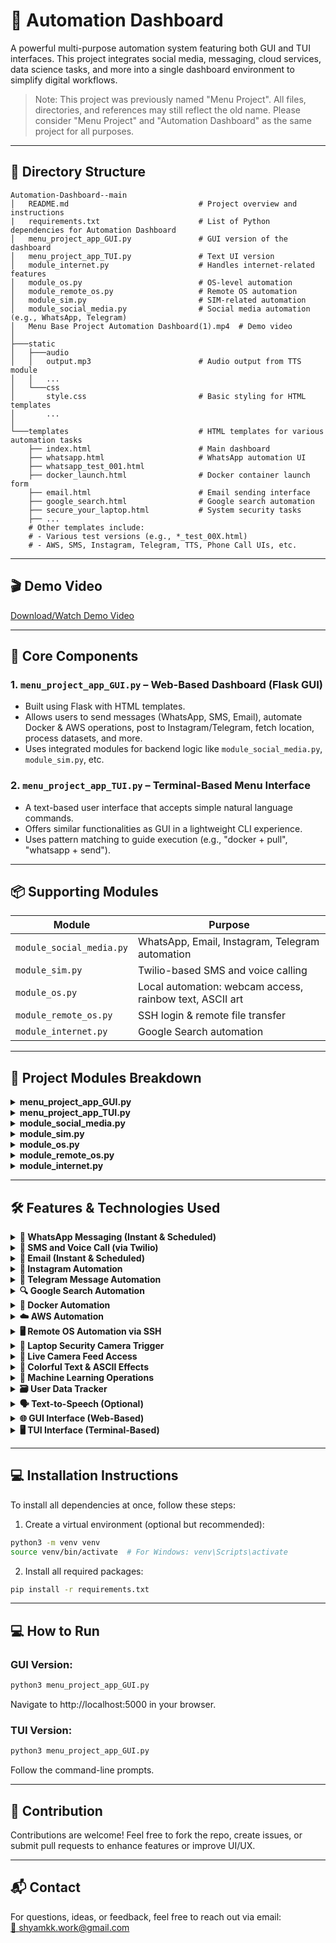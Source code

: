 # 🚀 Automation Dashboard

A powerful multi-purpose automation system featuring both GUI and TUI interfaces. This project integrates social media, messaging, cloud services, data science tasks, and more into a single dashboard environment to simplify digital workflows.

> Note: This project was previously named "Menu Project". All files, directories, and references may still reflect the old name. Please consider "Menu Project" and "Automation Dashboard" as the same project for all purposes.

---

## 📂 Directory Structure

```
Automation-Dashboard--main
│   README.md                             # Project overview and instructions
|   requirements.txt                      # List of Python dependencies for Automation Dashboard
│   menu_project_app_GUI.py               # GUI version of the dashboard
│   menu_project_app_TUI.py               # Text UI version
│   module_internet.py                    # Handles internet-related features
│   module_os.py                          # OS-level automation
│   module_remote_os.py                   # Remote OS automation
│   module_sim.py                         # SIM-related automation
│   module_social_media.py                # Social media automation (e.g., WhatsApp, Telegram)
│   Menu Base Project Automation Dashboard(1).mp4  # Demo video
│
├───static
│   ├───audio
│   │   output.mp3                        # Audio output from TTS module
│   │   ...
│   └───css
│       style.css                         # Basic styling for HTML templates
│       ...
│
└───templates                             # HTML templates for various automation tasks
    ├── index.html                        # Main dashboard
    ├── whatsapp.html                     # WhatsApp automation UI
    ├── whatsapp_test_001.html
    ├── docker_launch.html                # Docker container launch form
    ├── email.html                        # Email sending interface
    ├── google_search.html                # Google search automation
    ├── secure_your_laptop.html           # System security tasks
    ├── ...
    # Other templates include:
    # - Various test versions (e.g., *_test_00X.html)
    # - AWS, SMS, Instagram, Telegram, TTS, Phone Call UIs, etc.
```
---
## 🎬 Demo Video

<!-- Add video link or embed code here -->
[Download/Watch Demo Video](https://github.com/Shyam-Kumar-Khatri/Automation-Dashboard-/blob/main/Menu%20Base%20Project%20Automation%20Dashboard(1).mp4)  
<!-- You can upload to YouTube or a hosting platform and link it -->

---

## 🧩 Core Components

### 1. `menu_project_app_GUI.py` – Web-Based Dashboard (Flask GUI)
- Built using Flask with HTML templates.
- Allows users to send messages (WhatsApp, SMS, Email), automate Docker & AWS operations, post to Instagram/Telegram, fetch location, process datasets, and more.
- Uses integrated modules for backend logic like `module_social_media.py`, `module_sim.py`, etc.

### 2. `menu_project_app_TUI.py` – Terminal-Based Menu Interface
- A text-based user interface that accepts simple natural language commands.
- Offers similar functionalities as GUI in a lightweight CLI experience.
- Uses pattern matching to guide execution (e.g., "docker + pull", "whatsapp + send").

---

## 📦 Supporting Modules

| Module                  | Purpose                                                       |
|------------------------|---------------------------------------------------------------|
| `module_social_media.py` | WhatsApp, Email, Instagram, Telegram automation              |
| `module_sim.py`          | Twilio-based SMS and voice calling                           |
| `module_os.py`           | Local automation: webcam access, rainbow text, ASCII art     |
| `module_remote_os.py`    | SSH login & remote file transfer                             |
| `module_internet.py`     | Google Search automation                                     |

---

## 🧬 Project Modules Breakdown

<details>
<summary><strong>menu_project_app_GUI.py</strong></summary>

Main GUI-based application built with Flask.  
Serves as the web interface for interacting with all backend automation modules.

</details>

<details>
<summary><strong>menu_project_app_TUI.py</strong></summary>

Terminal-based user interface that uses pattern-matching commands.  
Provides a simple way to interact with the system via natural language inputs.

</details>

<details>
<summary><strong>module_social_media.py</strong></summary>

Handles all social media automations like:  
- WhatsApp messaging (instant & scheduled)  
- WhatsApp multi-messaging  
- Instagram image uploads  
- Email (instant & scheduled)  
- Telegram integration (if added)  
Technologies used: `pywhatkit`, `pyautogui`, `instagrapi`, `smtplib`, `schedule`, `email`

</details>

<details>
<summary><strong>module_sim.py</strong></summary>

Manages Twilio-based SMS and voice calling functionalities.  
Also includes advanced utilities like message filtering and purpose-based contact management.  
Technologies used: `twilio`, `numpy`

</details>

<details>
<summary><strong>module_os.py</strong></summary>

Handles local system-level automations including:  
- Camera feed access  
- Rainbow text display  
- ASCII-style prints  
Technologies used: `cv2`, `termcolor`, `colorama`

</details>

<details>
<summary><strong>module_remote_os.py</strong></summary>

Supports remote OS automation tasks such as:  
- SSH login to remote servers  
- File transfers via SFTP  
Technologies used: `paramiko`

</details>

<details>
<summary><strong>module_internet.py</strong></summary>

Provides Google Search automation features.  
Technologies used: `googlesearch-python`

</details>

---

## 🛠 Features & Technologies Used

<details>
<summary><strong>💬 WhatsApp Messaging (Instant & Scheduled)</strong></summary>

Send or schedule messages to one or more recipients via WhatsApp.  
Technologies used: `pywhatkit`, `pyautogui`, `keyboard`, `datetime`, `time`

</details>

<details>
<summary><strong>📱 SMS and Voice Call (via Twilio)</strong></summary>

Send SMS or make automated voice calls using Twilio API.  
Technologies used: `twilio`

</details>

<details>
<summary><strong>📧 Email (Instant & Scheduled)</strong></summary>

Send emails instantly or schedule them using SMTP and scheduling libraries.  
Technologies used: `smtplib`, `email`, `schedule`, `time`

</details>

<details>
<summary><strong>📸 Instagram Automation</strong></summary>

Upload photos with captions to Instagram using API.  
Technologies used: `instagrapi`

</details>

<details>
<summary><strong>📨 Telegram Message Automation</strong></summary>

Send automated messages via Telegram using a bot token and chat ID.  
Technologies used: `requests`, `Telegram Bot API`

</details>

<details>
<summary><strong>🔍 Google Search Automation</strong></summary>

Automate Google search queries and fetch results.  
Technologies used: `googlesearch-python`

</details>

<details>
<summary><strong>🐳 Docker Automation</strong></summary>

Pull, run, stop, and remove Docker images and containers through commands.  
Technologies used: `os`, `subprocess`

</details>

<details>
<summary><strong>☁️ AWS Automation</strong></summary>

Manage EC2 instances and S3 buckets (e.g., create, list, terminate).  
Technologies used: `boto3`

</details>

<details>
<summary><strong>🖥️ Remote OS Automation via SSH</strong></summary>

Execute commands and transfer files to remote systems over SSH.  
Technologies used: `paramiko`

</details>

<details>
<summary><strong>🔐 Laptop Security Camera Trigger</strong></summary>

Capture live webcam feed from the system or IP-connected mobile for surveillance purposes.  
Technologies used: `opencv-python`, `cv2`, `IP Webcam Android App (or similar)`
</details>

<details>
<summary><strong>🎥 Live Camera Feed Access</strong></summary>

Access and display real-time video from IP/web camera.  
Technologies used: `opencv-python`

</details>

<details>
<summary><strong>🌈 Colorful Text & ASCII Effects</strong></summary>

Display rainbow-colored terminal text and stylized output.  
Technologies used: `colorama`, `termcolor`

</details>

<details>
<summary><strong>🧠 Machine Learning Operations</strong></summary>

Preprocess data, train and test machine learning models.  
Technologies used: `numpy`, `pandas`, `matplotlib`, `scikit-learn`

</details>

<details>
<summary><strong>🗃️ User Data Tracker</strong></summary>

Collect, manage, and search user info like name, city, college, and life purpose.  
Technologies used: `numpy`

</details>

<details>
<summary><strong>🗣️ Text-to-Speech (Optional)</strong></summary>

Convert written input into spoken audio output.  
Technologies used: `pyttsx3` or `gTTS` (if implemented)

</details>

<details>
<summary><strong>🌐 GUI Interface (Web-Based)</strong></summary>

User-friendly web interface to access all automation features.  
Technologies used: `Flask`, `HTML`, `CSS`, `Bootstrap` , `Javascript`

</details>

<details>
<summary><strong>🖥️ TUI Interface (Terminal-Based)</strong></summary>

Command-line interface using keyword detection and natural language inputs.  
Technologies used: `Python built-in modules`

</details>

---

## 💻 Installation Instructions
To install all dependencies at once, follow these steps:

1. Create a virtual environment (optional but recommended):
```bash
python3 -m venv venv
source venv/bin/activate  # For Windows: venv\Scripts\activate
```
2. Install all required packages:
```bash
pip install -r requirements.txt
```

---
## 💻 How to Run

### GUI Version:
```bash
python3 menu_project_app_GUI.py
```
Navigate to http://localhost:5000 in your browser.

### TUI Version:
```bash
python3 menu_project_app_GUI.py
```
Follow the command-line prompts.

---
## 🤝 Contribution
Contributions are welcome! Feel free to fork the repo, create issues, or submit pull requests to enhance features or improve UI/UX.

---
## 📬 Contact

For questions, ideas, or feedback, feel free to reach out via email:  
[📧 shyamkk.work@gmail.com](mailto:shyamkk.work@gmail.com)

